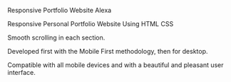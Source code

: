 Responsive Portfolio Website Alexa

Responsive Personal Portfolio Website Using HTML CSS 

Smooth scrolling in each section.

Developed first with the Mobile First methodology, then for desktop.

Compatible with all mobile devices and with a beautiful and pleasant user interface.


